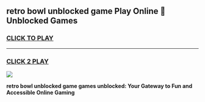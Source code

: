 
## retro bowl unblocked game Play Online 👋 Unblocked Games
<h3>
<a href="https://premium.freeplayer.one?title=retro_bowl_unblocked_game&ref=19F">CLICK TO PLAY</a></h3>
<hr>

<h3>
<a href="https://premium.freeplayer.one?title=retro_bowl_unblocked_game&ref=19F">CLICK 2 PLAY</a>
  
</h3>

<a href="https://premium.freeplayer.one?title=retro_bowl_unblocked_game&ref=19F"><img src="https://clearcache.store/games.png"></a>


**retro bowl unblocked game games unblocked: Your Gateway to Fun and Accessible Online Gaming**
